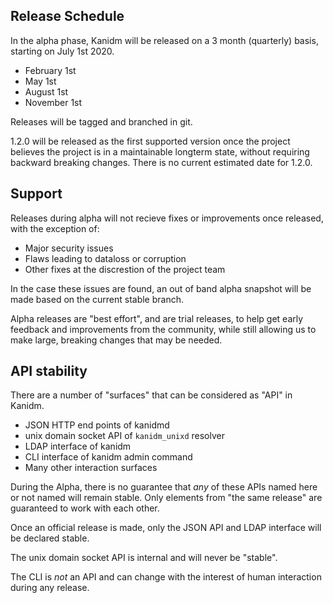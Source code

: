 ## Release Schedule

In the alpha phase, Kanidm will be released on a 3 month (quarterly) basis,
starting on July 1st 2020.

* February 1st
* May 1st
* August 1st
* November 1st

Releases will be tagged and branched in git.

1.2.0 will be released as the first supported version once the project believes the project is
in a maintainable longterm state, without requiring backward breaking changes. There is no current
estimated date for 1.2.0.

## Support

Releases during alpha will not recieve fixes or improvements once released, with the exception of:

* Major security issues
* Flaws leading to dataloss or corruption
* Other fixes at the discrestion of the project team

In the case these issues are found, an out of band alpha snapshot will be made based on the current
stable branch.

Alpha releases are "best effort", and are trial releases, to help get early feedback and improvements
from the community, while still allowing us to make large, breaking changes that may be needed.

## API stability

There are a number of "surfaces" that can be considered as "API" in Kanidm.

* JSON HTTP end points of kanidmd
* unix domain socket API of `kanidm_unixd` resolver
* LDAP interface of kanidm
* CLI interface of kanidm admin command
* Many other interaction surfaces

During the Alpha, there is no guarantee that *any* of these APIs named here or not named will remain stable.
Only elements from "the same release" are guaranteed to work with each other.

Once an official release is made, only the JSON API and LDAP interface will be declared stable.

The unix domain socket API is internal and will never be "stable".

The CLI is *not* an API and can change with the interest of human interaction during any release.

